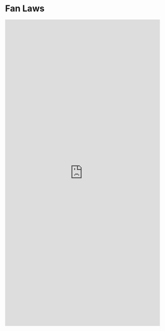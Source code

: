 # Fan Laws
<iframe src="http://localhost:8050/apps/fanlaws" width="100%" height="1000" style="border:0"></iframe>
